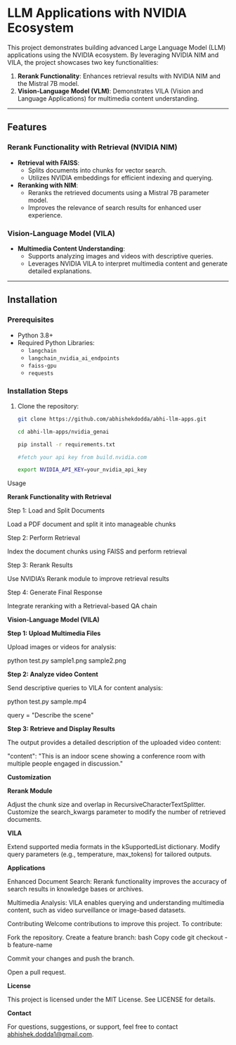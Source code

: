 # LLM Applications with NVIDIA Ecosystem

This project demonstrates building advanced Large Language Model (LLM) applications using the NVIDIA ecosystem. By leveraging NVIDIA NIM and VILA, the project showcases two key functionalities:
1. **Rerank Functionality**: Enhances retrieval results with NVIDIA NIM and the Mistral 7B model.
2. **Vision-Language Model (VLM)**: Demonstrates VILA (Vision and Language Applications) for multimedia content understanding.

---

## Features

### Rerank Functionality with Retrieval (NVIDIA NIM)
- **Retrieval with FAISS**:
  - Splits documents into chunks for vector search.
  - Utilizes NVIDIA embeddings for efficient indexing and querying.
- **Reranking with NIM**:
  - Reranks the retrieved documents using a Mistral 7B parameter model.
  - Improves the relevance of search results for enhanced user experience.

### Vision-Language Model (VILA)
- **Multimedia Content Understanding**:
  - Supports analyzing images and videos with descriptive queries.
  - Leverages NVIDIA VILA to interpret multimedia content and generate detailed explanations.

---

## Installation

### Prerequisites
- Python 3.8+
- Required Python Libraries:
  - `langchain`
  - `langchain_nvidia_ai_endpoints`
  - `faiss-gpu`
  - `requests`

### Installation Steps
1. Clone the repository:
   ```bash
   git clone https://github.com/abhishekdodda/abhi-llm-apps.git

   cd abhi-llm-apps/nvidia_genai

   pip install -r requirements.txt

   #fetch your api key from build.nvidia.com

   export NVIDIA_API_KEY=your_nvidia_api_key

Usage

**Rerank Functionality with Retrieval**

Step 1: Load and Split Documents

Load a PDF document and split it into manageable chunks

Step 2: Perform Retrieval

Index the document chunks using FAISS and perform retrieval

Step 3: Rerank Results

Use NVIDIA’s Rerank module to improve retrieval results

Step 4: Generate Final Response

Integrate reranking with a Retrieval-based QA chain

**Vision-Language Model (VILA)**

**Step 1: Upload Multimedia Files**

Upload images or videos for analysis:

python test.py sample1.png sample2.png

**Step 2: Analyze video Content**

Send descriptive queries to VILA for content analysis:

python test.py sample.mp4

query = "Describe the scene"

**Step 3: Retrieve and Display Results**

The output provides a detailed description of the uploaded video content:

"content": "This is an indoor scene showing a conference room with multiple people engaged in discussion."

**Customization**

**Rerank Module**

Adjust the chunk size and overlap in RecursiveCharacterTextSplitter.
Customize the search_kwargs parameter to modify the number of retrieved documents.

**VILA**

Extend supported media formats in the kSupportedList dictionary.
Modify query parameters (e.g., temperature, max_tokens) for tailored outputs.

**Applications**

Enhanced Document Search:
Rerank functionality improves the accuracy of search results in knowledge bases or archives.

Multimedia Analysis:
VILA enables querying and understanding multimedia content, such as video surveillance or image-based datasets.

Contributing
Welcome contributions to improve this project. To contribute:

Fork the repository.
Create a feature branch:
bash
Copy code
git checkout -b feature-name

Commit your changes and push the branch.

Open a pull request.

**License**

This project is licensed under the MIT License. See LICENSE for details.

**Contact**

For questions, suggestions, or support, feel free to contact abhishek.dodda1@gmail.com.

